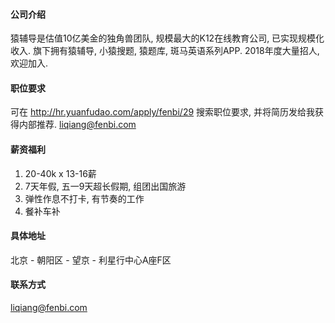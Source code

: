 #### 公司介绍
猿辅导是估值10亿美金的独角兽团队, 规模最大的K12在线教育公司, 已实现规模化收入. 旗下拥有猿辅导, 小猿搜题, 猿题库, 斑马英语系列APP. 2018年度大量招人, 欢迎加入.

#### 职位要求
可在 http://hr.yuanfudao.com/apply/fenbi/29 搜索职位要求, 并将简历发给我获得内部推荐. [liqiang@fenbi.com](mailto:liqiang@fenbi.com)

#### 薪资福利
1. 20-40k x 13-16薪
1. 7天年假, 五一9天超长假期, 组团出国旅游
1. 弹性作息不打卡, 有节奏的工作
1. 餐补车补

#### 具体地址
北京 - 朝阳区 - 望京 - 利星行中心A座F区

#### 联系方式
[liqiang@fenbi.com](mailto:liqiang@fenbi.com)